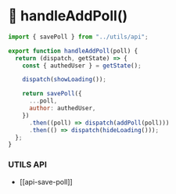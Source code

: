 # 🔺 handleAddPoll()

```js
import { savePoll } from "../utils/api";

export function handleAddPoll(poll) {
  return (dispatch, getState) => {
    const { authedUser } = getState();

    dispatch(showLoading());

    return savePoll({
      ...poll,
      author: authedUser,
    })
      .then((poll) => dispatch(addPoll(poll)))
      .then(() => dispatch(hideLoading()));
  };
}
```

### UTILS API

- [[api-save-poll]]
